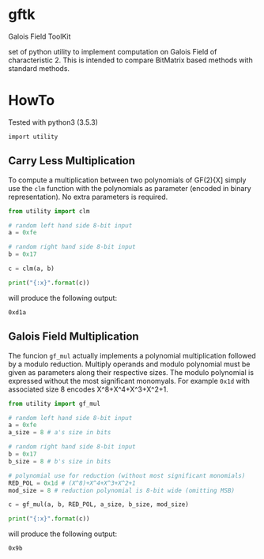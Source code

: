 # gftk
Galois Field ToolKit

set of python utility to implement computation on Galois Field of characteristic 2.
This is intended to compare BitMatrix based methods with standard methods.

# HowTo

Tested with python3 (3.5.3)

```
import utility
```


## Carry Less Multiplication

To compute a multiplication between two polynomials of GF(2){X]
simply use the `clm` function with the polynomials as parameter (encoded in binary representation).
No extra parameters is required.

```python
from utility import clm

# random left hand side 8-bit input
a = 0xfe

# random right hand side 8-bit input
b = 0x17

c = clm(a, b)

print("{:x}".format(c))
```
will produce the following output:
```
0xd1a
```

## Galois Field Multiplication

The funcion `gf_mul` actually implements a polynomial multiplication
followed by a modulo reduction.
Multiply operands and modulo polynomial must be given as parameters along their respective sizes.
The modulo polynomial is expressed without the most significant monomyals.
For example `0x1d` with associated size 8 encodes X^8+X^4+X^3+X^2+1.


```python
from utility import gf_mul

# random left hand side 8-bit input
a = 0xfe
a_size = 8 # a's size in bits

# random right hand side 8-bit input
b = 0x17
b_size = 8 # b's size in bits

# polynomial use for reduction (without most significant monomials)
RED_POL = 0x1d # (X^8)+X^4+X^3+X^2+1
mod_size = 8 # reduction polynomial is 8-bit wide (omitting MSB)

c = gf_mul(a, b, RED_POL, a_size, b_size, mod_size)

print("{:x}".format(c))
```
will produce the following output:
```
0x9b
```
